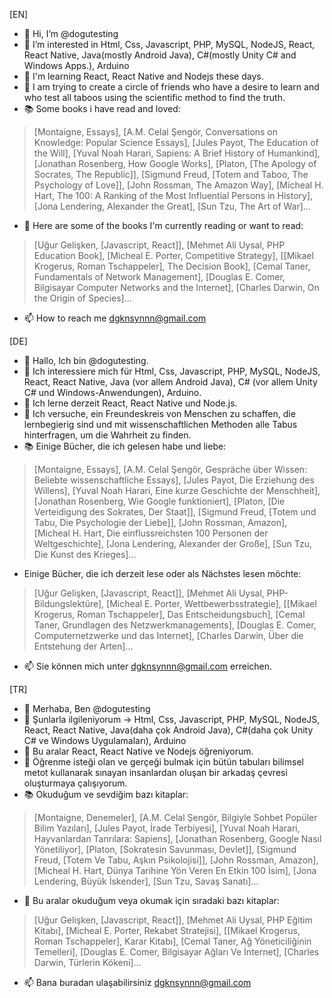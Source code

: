 [EN]
- 👋 Hi, I’m @dogutesting
- 👀 I’m interested in Html, Css, Javascript, PHP, MySQL, NodeJS, React, React Native, Java(mostly Android Java), C#(mostly Unity C# and Windows Apps.), Arduino
- 🌱 I'm learning React, React Native and Nodejs these days.
- 🐺 I am trying to create a circle of friends who have a desire to learn and who test all taboos using the scientific method to find the truth.
- 📚 Some books i have read and loved:
> [Montaigne, Essays], [A.M. Celal Şengör, Conversations on Knowledge: Popular Science Essays], [Jules Payot, The Education of the Will], [Yuval Noah Harari, Sapiens: A Brief History of Humankind], [Jonathan Rosenberg, How Google Works], [Platon, [The Apology of Socrates, The Republic]], [Sigmund Freud, [Totem and Taboo, The Psychology of Love]], [John Rossman, The Amazon Way], [Micheal H. Hart, The 100: A Ranking of the Most Influential Persons in History], [Jona Lendering, Alexander the Great], [Sun Tzu, The Art of War]...
- 📖 Here are some of the books I'm currently reading or want to read:
> [Uğur Gelişken, [Javascript, React]], [Mehmet Ali Uysal, PHP Education Book], [Micheal E. Porter, Competitive Strategy], [[Mikael Krogerus, Roman Tschappeler], The Decision Book], [Cemal Taner,  Fundamentals of Network Management], [Douglas E. Comer, Bilgisayar Computer Networks and the Internet], [Charles Darwin, On the Origin of Species]...
- 📫 How to reach me dgknsynnn@gmail.com

[DE]
- 👋 Hallo, Ich bin @dogutesting.
- 👀 Ich interessiere mich für Html, Css, Javascript, PHP, MySQL, NodeJS, React, React Native, Java (vor allem Android Java), C# (vor allem Unity C# und Windows-Anwendungen), Arduino.
- 🌱 Ich lerne derzeit React, React Native und Node.js.
- 🐺 Ich versuche, ein Freundeskreis von Menschen zu schaffen, die lernbegierig sind und mit wissenschaftlichen Methoden alle Tabus hinterfragen, um die Wahrheit zu finden.
- 📚 Einige Bücher, die ich gelesen habe und liebe:
> [Montaigne, Essays], [A.M. Celal Şengör, Gespräche über Wissen: Beliebte wissenschaftliche Essays], [Jules Payot, Die Erziehung des Willens], [Yuval Noah Harari, Eine kurze Geschichte der Menschheit], [Jonathan Rosenberg, Wie Google funktioniert], [Platon, [Die Verteidigung des Sokrates, Der Staat]], [Sigmund Freud, [Totem und Tabu, Die Psychologie der Liebe]], [John Rossman, Amazon], [Micheal H. Hart, Die einflussreichsten 100 Personen der Weltgeschichte], [Jona Lendering, Alexander der Große], [Sun Tzu, Die Kunst des Krieges]...
-  Einige Bücher, die ich derzeit lese oder als Nächstes lesen möchte:
> [Uğur Gelişken, [Javascript, React]], [Mehmet Ali Uysal, PHP-Bildungslektüre], [Micheal E. Porter, Wettbewerbsstrategie], [[Mikael Krogerus, Roman Tschappeler], Das Entscheidungsbuch], [Cemal Taner, Grundlagen des Netzwerkmanagements], [Douglas E. Comer, Computernetzwerke und das Internet], [Charles Darwin, Über die Entstehung der Arten]...
- 📫 Sie können mich unter dgknsynnn@gmail.com erreichen.

[TR]
- 👋 Merhaba, Ben @dogutesting
- 👀 Şunlarla ilgileniyorum -> Html, Css, Javascript, PHP, MySQL, NodeJS, React, React Native, Java(daha çok Android Java), C#(daha çok Unity C# ve Windows Uygulamaları), Arduino
- 🌱 Bu aralar React, React Native ve Nodejs öğreniyorum.
- 🐺 Öğrenme isteği olan ve gerçeği bulmak için bütün tabuları bilimsel metot kullanarak sınayan insanlardan oluşan bir arkadaş çevresi oluşturmaya çalışıyorum.
- 📚 Okuduğum ve sevdiğim bazı kitaplar:
> [Montaigne, Denemeler], [A.M. Celal Şengör, Bilgiyle Sohbet Popüler Bilim Yazıları], [Jules Payot, İrade Terbiyesi], [Yuval Noah Harari, Hayvanlardan Tanrılara: Sapiens], [Jonathan Rosenberg, Google Nasıl Yönetiliyor], [Platon, [Sokratesin Savunması, Devlet]], [Sigmund Freud, [Totem Ve Tabu, Aşkın Psikolojisi]], [John Rossman, Amazon], [Micheal H. Hart, Dünya Tarihine Yön Veren En Etkin 100 İsim], [Jona Lendering, Büyük İskender], [Sun Tzu, Savaş Sanatı]...
- 📖 Bu aralar okuduğum veya okumak için sıradaki bazı kitaplar:
> [Uğur Gelişken, [Javascript, React]], [Mehmet Ali Uysal, PHP Eğitim Kitabı], [Micheal E. Porter, Rekabet Stratejisi], [[Mikael Krogerus, Roman Tschappeler], Karar Kitabı], [Cemal Taner, Ağ Yöneticiliğinin Temelleri], [Douglas E. Comer, Bilgisayar Ağları Ve İnternet], [Charles Darwin, Türlerin Kökeni]...
- 📫 Bana buradan ulaşabilirsiniz dgknsynnn@gmail.com

<!---
dogutesting/dogutesting is a ✨ special ✨ repository because its `README.md` (this file) appears on your GitHub profile.
You can click the Preview link to take a look at your changes.
--->
